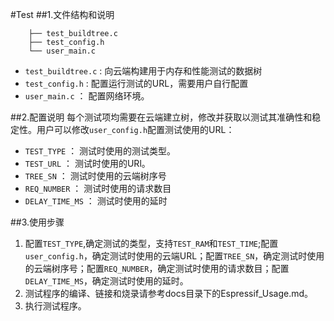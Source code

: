 #Test
##1.文件结构和说明

	
    	├── test_buildtree.c
    	├── test_config.h
    	└── user_main.c
    

*	`test_buildtree.c` : 向云端构建用于内存和性能测试的数据树
*	`test_config.h` : 配置运行测试的URL，需要用户自行配置
*	`user_main.c` ： 配置网络环境。


##2.配置说明
每个测试项均需要在云端建立树，修改并获取以测试其准确性和稳定性。用户可以修改`user_config.h`配置测试使用的URL：

- `TEST_TYPE` ： 测试时使用的测试类型。
- `TEST_URL` ： 测试时使用的URl。
- `TREE_SN`  ： 测试时使用的云端树序号
- `REQ_NUMBER` ： 测试时使用的请求数目
- `DELAY_TIME_MS` ： 测试时使用的延时

##3.使用步骤
1. 配置`TEST_TYPE`,确定测试的类型，支持`TEST_RAM`和`TEST_TIME`;配置`user_config.h`，确定测试时使用的云端URL；配置`TREE_SN`，确定测试时使用的云端树序号；配置`REQ_NUMBER`，确定测试时使用的请求数目；配置`DELAY_TIME_MS`，确定测试时使用的延时。
2. 测试程序的编译、链接和烧录请参考docs目录下的Espressif_Usage.md。
3. 执行测试程序。


